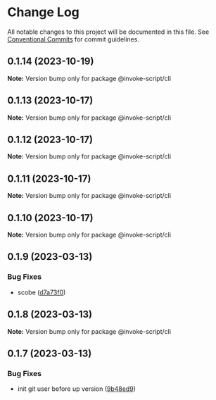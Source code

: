 # Change Log

All notable changes to this project will be documented in this file.
See [Conventional Commits](https://conventionalcommits.org) for commit guidelines.

## 0.1.14 (2023-10-19)

**Note:** Version bump only for package @invoke-script/cli





## 0.1.13 (2023-10-17)

**Note:** Version bump only for package @invoke-script/cli





## 0.1.12 (2023-10-17)

**Note:** Version bump only for package @invoke-script/cli





## 0.1.11 (2023-10-17)

**Note:** Version bump only for package @invoke-script/cli





## 0.1.10 (2023-10-17)

**Note:** Version bump only for package @invoke-script/cli





## 0.1.9 (2023-03-13)


### Bug Fixes

* scobe ([d7a73f0](https://github.com/VladimirKalmykov/invoke-script/commit/d7a73f0))





## 0.1.8 (2023-03-13)

**Note:** Version bump only for package @invoke-script/cli





## 0.1.7 (2023-03-13)


### Bug Fixes

* init git user before up version ([9b48ed9](https://github.com/VladimirKalmykov/invoke-script/commit/9b48ed9))
